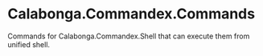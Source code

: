 # Calabonga.Commandex.Commands
Commands for Calabonga.Commandex.Shell that can execute them from unified shell.
